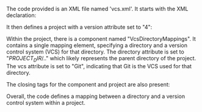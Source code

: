 The code provided is an XML file named 'vcs.xml'. It starts with the XML declaration:

<?xml version="1.0" encoding="UTF-8"?>

It then defines a project with a version attribute set to "4":

<project version="4">

Within the project, there is a component named "VcsDirectoryMappings". It contains a single mapping element, specifying a directory and a version control system (VCS) for that directory. The directory attribute is set to "$PROJECT_DIR$/.." which likely represents the parent directory of the project. The vcs attribute is set to "Git", indicating that Git is the VCS used for that directory.

The closing tags for the component and project are also present:

</mapping>
</component>
</project>

Overall, the code defines a mapping between a directory and a version control system within a project.